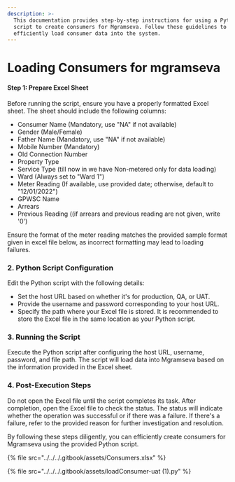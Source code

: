 ```yaml
---
description: >-
  This documentation provides step-by-step instructions for using a Python
  script to create consumers for Mgramseva. Follow these guidelines to
  efficiently load consumer data into the system.
---
```


# Loading Consumers for mgramseva

#### Step 1: Prepare Excel Sheet

Before running the script, ensure you have a properly formatted Excel sheet. The sheet should include the following columns:

* Consumer Name (Mandatory, use "NA" if not available)
* Gender (Male/Female)
* Father Name (Mandatory, use "NA" if not available)
* Mobile Number (Mandatory)
* Old Connection Number
* Property Type
* Service Type (till now in we have Non-metered only for data loading)
* Ward (Always set to "Ward 1")
* Meter Reading (If available, use provided date; otherwise, default to "12/01/2022")
* GPWSC Name
* Arrears
* Previous Reading ((if arrears and previous reading are not given, write '0')

Ensure the format of the meter reading matches the provided sample format given in excel file below, as incorrect formatting may lead to loading failures.

### 2. Python Script Configuration

Edit the Python script with the following details:

* Set the host URL based on whether it's for production, QA, or UAT.
* Provide the username and password corresponding to your host URL.
* Specify the path where your Excel file is stored. It is recommended to store the Excel file in the same location as your Python script.

### 3. Running the Script

Execute the Python script after configuring the host URL, username, password, and file path. The script will load data into Mgramseva based on the information provided in the Excel sheet.

### 4. Post-Execution Steps

Do not open the Excel file until the script completes its task. After completion, open the Excel file to check the status. The status will indicate whether the operation was successful or if there was a failure. If there's a failure, refer to the provided reason for further investigation and resolution.

By following these steps diligently, you can efficiently create consumers for Mgramseva using the provided Python script.



{% file src="../../../.gitbook/assets/Consumers.xlsx" %}

{% file src="../../../.gitbook/assets/loadConsumer-uat (1).py" %}
